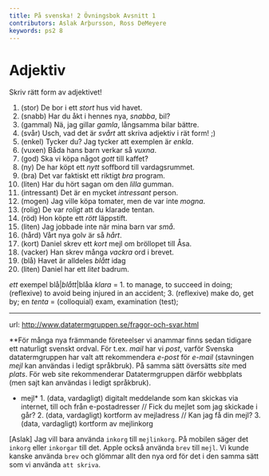 ```yaml
---
title: På svenska! 2 Övningsbok Avsnitt 1
contributors: Aslak Arþursson, Ross DeMeyere
keywords: ps2 8
---
```


Adjektiv
=================

Skriv rätt form av adjektivet!

1. (stor) De bor i ett *stort* hus vid havet.
2. (snabb) Har du åkt i hennes nya, *snabba*, bil?
3. (gammal) Nä, jag gillar *gamla*, långsamma bilar bättre.
4. (svår) Usch, vad det är *svårt* att skriva adjektiv i rät form! ;)
5. (enkel) Tycker du? Jag tycker att exemplen är *enkla*.
6. (vuxen) Båda hans barn verkar så *vuxna*.
7. (god) Ska vi köpa något *gott* till kaffet?
8. (ny) De har köpt ett *nytt* soffbord till vardagsrummet.
9. (bra) Det var faktiskt ett riktigt *bra* program.
10. (liten) Har du hört sagan om den *lilla* gumman.
11. (intressant) Det är en mycket *intressant* person.
12. (mogen) Jag ville köpa tomater, men de var inte *mogna*.
13. (rolig) De var *roligt* att du klarade tentan.
14. (röd) Hon köpte ett *rött* läppstift.
15. (liten) Jag jobbade inte när mina barn var *små*.
16. (hård) Vårt nya golv är så *hårt*.
17. (kort) Daniel skrev ett *kort* mejl om bröllopet till Åsa. 
    <!-- använda inte `e-brev` -->
18. (vacker) Han skrev många *vackra* ord i brevet.
19. (blå) Havet är alldeles *blått* idag
20. (liten) Daniel har ett *litet* badrum.


*ett* exempel
blå|*blått*|blåa
*klara* = 1. to manage, to succeed in doing; (reflexive) to avoid being injured in an accident; 3. (reflexive) make do, get by;
en *tenta* = (colloquial) exam, examination (test);

- - -

url: http://www.datatermgruppen.se/fragor-och-svar.html

**För många nya främmande företeelser vi anammar finns sedan tidigare ett
naturligt svenskt ordval. För t.ex. _mail_ har vi _post_, varför Svenska
datatermgruppen har valt att rekommendera _e-post_ för _e-mail_ (stavningen
_mejl_ kan användas i ledigt språkbruk). På samma sätt översätts _site_ med
_plats_. För web site rekommenderar Datatermgruppen därför webbplats (men sajt
kan användas i ledigt språkbruk).

* mejl* 1. (data, vardagligt) digitalt meddelande som kan skickas via internet, till och från e-postadresser // Fick du mejlet som jag skickade i går? 2. (data, vardagligt) kortform av mejladress // Kan jag få din mejl? 3. (data, vardagligt) kortform av mejlinkorg

[Aslak] Jag vill bara använda `inkorg` till `mejlinkorg`. På mobilen säger det `inkorg` eller `inkorgar` till det. Apple också använda `brev` till `mejl`. Vi kunde kanske använda `brev` och glömmar allt den nya ord för det i den samma sätt som vi använda `att skriva`.
